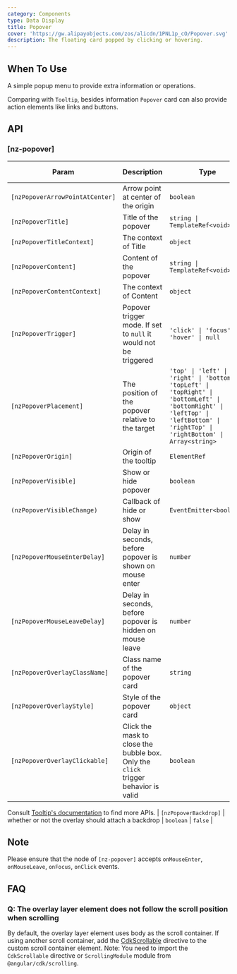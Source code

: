 ```yaml
---
category: Components
type: Data Display
title: Popover
cover: 'https://gw.alipayobjects.com/zos/alicdn/1PNL1p_cO/Popover.svg'
description: The floating card popped by clicking or hovering.
---
```


## When To Use

A simple popup menu to provide extra information or operations.

Comparing with `Tooltip`, besides information `Popover` card can also provide action elements like links and buttons.

## API

### [nz-popover]

| Param                           | Description                                                                        | Type                                                                                                                                                                              | Default value |
| ------------------------------- | ---------------------------------------------------------------------------------- | --------------------------------------------------------------------------------------------------------------------------------------------------------------------------------- | ------------- |
| `[nzPopoverArrowPointAtCenter]` | Arrow point at center of the origin                                                | `boolean`                                                                                                                                                                         | `false`       |
| `[nzPopoverTitle]`              | Title of the popover                                                               | `string \| TemplateRef<void>`                                                                                                                                                     | -             |
| `[nzPopoverTitleContext]`       | The context of Title                                                               | `object`                                                                                                                                                                          | -             |
| `[nzPopoverContent]`            | Content of the popover                                                             | `string \| TemplateRef<void>`                                                                                                                                                     | -             |
| `[nzPopoverContentContext]`     | The context of Content                                                             | `object`                                                                                                                                                                          | -             |
| `[nzPopoverTrigger]`            | Popover trigger mode. If set to `null` it would not be triggered                   | `'click' \| 'focus' \| 'hover' \| null`                                                                                                                                           | `'hover'`     |
| `[nzPopoverPlacement]`          | The position of the popover relative to the target                                 | `'top' \| 'left' \| 'right' \| 'bottom' \| 'topLeft' \| 'topRight' \| 'bottomLeft' \| 'bottomRight' \| 'leftTop' \| 'leftBottom' \| 'rightTop' \| 'rightBottom' \| Array<string>` | `'top'`       |
| `[nzPopoverOrigin]`             | Origin of the tooltip                                                              | `ElementRef`                                                                                                                                                                      | -             |
| `[nzPopoverVisible]`            | Show or hide popover                                                               | `boolean`                                                                                                                                                                         | `false`       |
| `(nzPopoverVisibleChange)`      | Callback of hide or show                                                           | `EventEmitter<boolean>`                                                                                                                                                           | -             |
| `[nzPopoverMouseEnterDelay]`    | Delay in seconds, before popover is shown on mouse enter                           | `number`                                                                                                                                                                          | `0.15`        |
| `[nzPopoverMouseLeaveDelay]`    | Delay in seconds, before popover is hidden on mouse leave                          | `number`                                                                                                                                                                          | `0.1`         |
| `[nzPopoverOverlayClassName]`   | Class name of the popover card                                                     | `string`                                                                                                                                                                          | -             |
| `[nzPopoverOverlayStyle]`       | Style of the popover card                                                          | `object`                                                                                                                                                                          | -             |
| `[nzPopoverOverlayClickable]`   | Click the mask to close the bubble box. Only the `click` trigger behavior is valid | `boolean`                                                                                                                                                                         | `true`        |

Consult [Tooltip's documentation](/components/tooltip/en#api) to find more APIs.
| `[nzPopoverBackdrop]` | whether or not the overlay should attach a backdrop | `boolean` | `false` |

## Note

Please ensure that the node of `[nz-popover]` accepts `onMouseEnter`, `onMouseLeave`, `onFocus`, `onClick` events.

## FAQ

### Q: The overlay layer element does not follow the scroll position when scrolling

By default, the overlay layer element uses body as the scroll container. If using another scroll container, add the [CdkScrollable](https://material.angular.dev/cdk/scrolling/api#CdkScrollable) directive to the custom scroll container element.
Note: You need to import the `CdkScrollable` directive or `ScrollingModule` module from `@angular/cdk/scrolling`.

